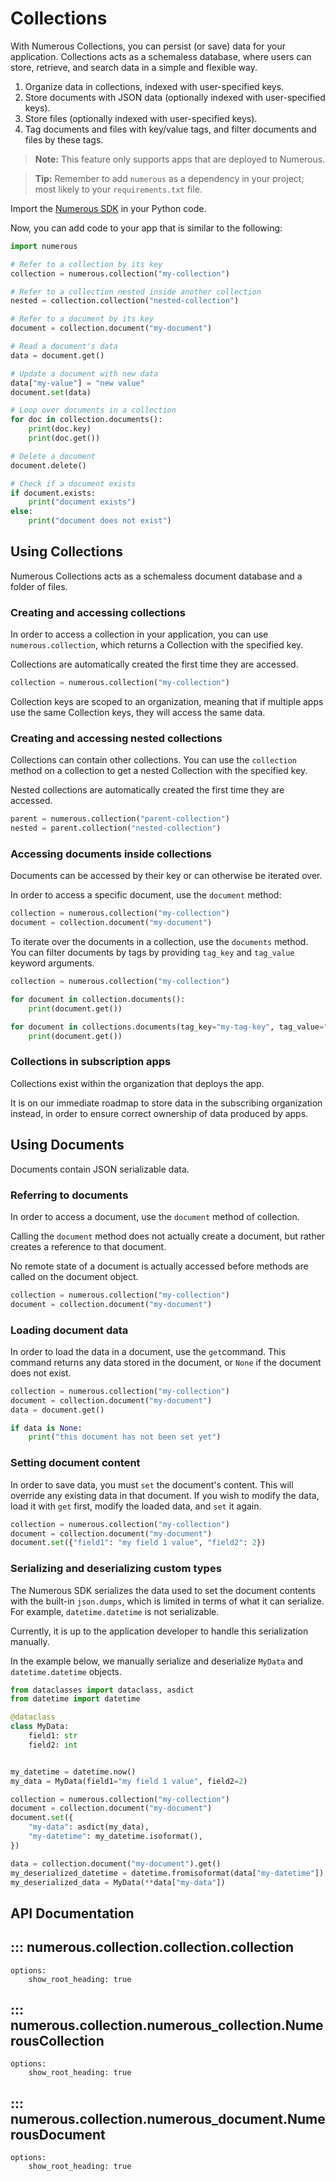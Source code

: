 # Collections

With Numerous Collections, you can persist (or save) data for your application.
Collections acts as a schemaless database, where users can store, retrieve, and search data in a simple and flexible way.

1. Organize data in collections, indexed with user-specified keys.
2. Store documents with JSON data (optionally indexed with user-specified keys).
3. Store files (optionally indexed with user-specified keys).
4. Tag documents and files with key/value tags, and filter documents and files
   by these tags.


> **Note:**
> This feature only supports apps that are deployed to Numerous.


> **Tip:**
> Remember to add `numerous` as a dependency in your project; most likely to your `requirements.txt` file.


Import the [Numerous SDK](http://www.pypi.org/project/numerous) in your Python
code.

Now, you can add code to your app that is similar to the following:

```python
import numerous

# Refer to a collection by its key
collection = numerous.collection("my-collection")

# Refer to a collection nested inside another collection
nested = collection.collection("nested-collection")

# Refer to a document by its key
document = collection.document("my-document")

# Read a document's data
data = document.get()

# Update a document with new data
data["my-value"] = "new value"
document.set(data)

# Loop over documents in a collection
for doc in collection.documents():
    print(doc.key)
    print(doc.get())

# Delete a document
document.delete()

# Check if a document exists
if document.exists:
    print("document exists")
else:
    print("document does not exist")
```

## Using Collections

Numerous Collections acts as a schemaless document database and a folder of files.

### Creating and accessing collections

In order to access a collection in your application, you can use
`numerous.collection`, which returns a Collection with the specified key.

Collections are automatically created the first time they are accessed.

```python
collection = numerous.collection("my-collection")
```

<Callout type="info">
  Collection keys are scoped to an organization, meaning that if multiple apps
  use the same Collection keys, they will access the same data.
</Callout>

### Creating and accessing nested collections

Collections can contain other collections. You can use the `collection` method
on a collection to get a nested Collection with the specified key.

Nested collections are automatically created the first time they are accessed.

```python
parent = numerous.collection("parent-collection")
nested = parent.collection("nested-collection")
```

### Accessing documents inside collections

Documents can be accessed by their key or can otherwise be iterated over.

In order to access a specific document, use the `document` method:

```python
collection = numerous.collection("my-collection")
document = collection.document("my-document")
```

To iterate over the documents in a collection, use the `documents`
method. You can filter documents by tags by providing `tag_key` and `tag_value`
keyword arguments.

```python
collection = numerous.collection("my-collection")

for document in collection.documents():
    print(document.get())

for document in collections.documents(tag_key="my-tag-key", tag_value="my-tag-value"):
    print(document.get())
```

### Collections in subscription apps

Collections exist within the organization that deploys the app.

It is on our immediate roadmap to store data in the subscribing
organization instead, in order to ensure correct ownership of data produced by
apps.

## Using Documents

Documents contain JSON serializable data.

### Referring to documents

In order to access a document, use the `document` method of collection.

Calling the `document` method does not actually create a document, but rather
creates a reference to that document.

No remote state of a document is actually accessed before methods are called on
the document object.

```python
collection = numerous.collection("my-collection")
document = collection.document("my-document")
```

### Loading document data

In order to load the data in a document, use the `get`command. This command returns any data stored
in the document, or `None` if the document does not exist.

```python
collection = numerous.collection("my-collection")
document = collection.document("my-document")
data = document.get()

if data is None:
    print("this document has not been set yet")
```

### Setting document content

In order to save data, you must `set` the document's content. This will override
any existing data in that document. If you wish to modify the data, load it with
`get` first, modify the loaded data, and `set` it again.

```python
collection = numerous.collection("my-collection")
document = collection.document("my-document")
document.set({"field1": "my field 1 value", "field2": 2})
```

### Serializing and deserializing custom types

The Numerous SDK serializes the data used to set the document contents with the
built-in `json.dumps`, which is limited in terms of what it can serialize. For
example, `datetime.datetime` is not serializable.

Currently, it is up to the application developer to handle this serialization
manually.

In the example below, we manually serialize and deserialize `MyData` and
`datetime.datetime` objects.

```python
from dataclasses import dataclass, asdict
from datetime import datetime

@dataclass
class MyData:
    field1: str
    field2: int


my_datetime = datetime.now()
my_data = MyData(field1="my field 1 value", field2=2)

collection = numerous.collection("my-collection")
document = collection.document("my-document")
document.set({
    "my-data": asdict(my_data),
    "my-datetime": my_datetime.isoformat(),
})

data = collection.document("my-document").get()
my_deserialized_datetime = datetime.fromisoformat(data["my-datetime"])
my_deserialized_data = MyData(**data["my-data"])
```

## API Documentation

## ::: numerous.collection.collection.collection
    options:
        show_root_heading: true

## ::: numerous.collection.numerous_collection.NumerousCollection
    options:
        show_root_heading: true

## ::: numerous.collection.numerous_document.NumerousDocument
    options:
        show_root_heading: true

